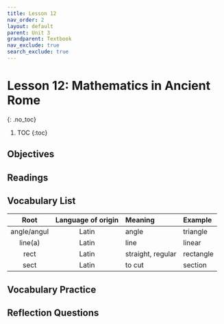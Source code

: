 ```yaml
---
title: Lesson 12
nav_order: 2
layout: default
parent: Unit 3
grandparent: Textbook
nav_exclude: true
search_exclude: true
---
```


# Lesson 12: Mathematics in Ancient Rome
{: .no_toc}

1. TOC
{:toc}

## Objectives

## Readings

## Vocabulary List

| Root          | Language of origin    | Meaning                   | Example           |
| :---:         | :---:                 | :---                      | :---              |
| angle/angul   | Latin                 | angle                     | triangle          |
| line(a)       | Latin                 | line                      | linear            |
| rect          | Latin                 | straight, regular         | rectangle         |
| sect          | Latin                 | to cut                    | section           |

## Vocabulary Practice

## Reflection Questions